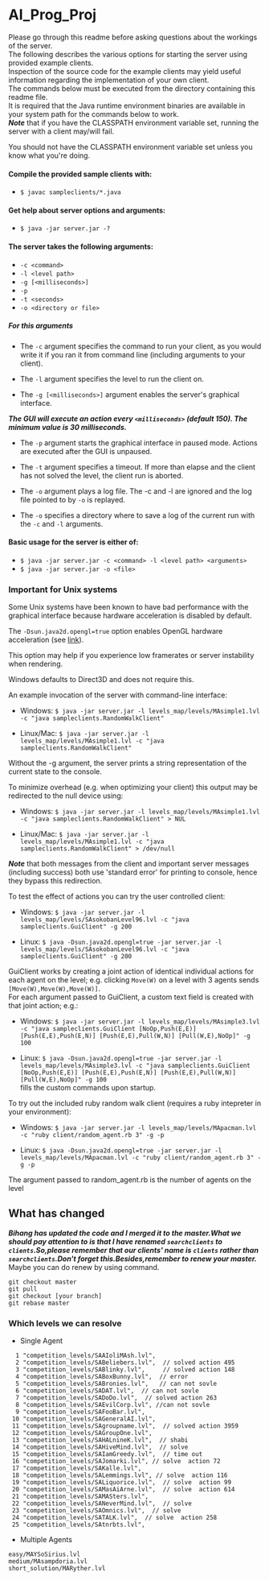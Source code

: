 # AI_Prog_Proj

Please go through this readme before asking questions about the workings of the server.    
The following describes the various options for starting the server using provided example clients.   
Inspection of the source code for the example clients may yield useful information regarding the implementation of your own client.   
The commands below must be executed from the directory containing this readme file.   
It is required that the Java runtime environment binaries are available in your system path for the commands below to work.   
***Note*** that if you have the CLASSPATH environment variable set, running the server with a client may/will fail.   

You should not have the CLASSPATH environment variable set unless you know what you're doing.

#### Compile the provided sample clients with:
* ```$ javac sampleclients/*.java```

#### Get help about server options and arguments:
* ```$ java -jar server.jar -?```
    
#### The server takes the following arguments:
*  ```-c <command>```
*  ```-l <level path>```
*  ```-g [<milliseconds>]```
*  ```-p```
*  ```-t <seconds>```
*  ```-o <directory or file>```

##### For this arguments
- The `-c` <command> argument specifies the command to run your client, as you would write it if you ran it from command line (including arguments to your client).
    
- The `-l` <level path> argument specifies the level to run the client on.
    
- The `-g [<milliseconds>]` argument enables the server's graphical interface.

***The GUI will execute an action every `<milliseconds>` (default 150). The minimum value is 30 milliseconds.***
    
- The `-p` argument starts the graphical interface in paused mode. Actions are executed after the GUI is unpaused.
    
- The `-t` <seconds> argument specifies a timeout. If more than <seconds> elapse and the client has not solved the level, the client run is aborted.
    
- The `-o` <file> argument plays a log file. The -c and -l are ignored and the log file pointed to by `-o` is replayed.

- The `-o` <directory> specifies a directory where to save a log of the current run with the `-c` and `-l` arguments.
    
#### Basic usage for the server is either of:
* ```$ java -jar server.jar -c <command> -l <level path> <arguments>```
* ```$ java -jar server.jar -o <file>```

### Important for Unix systems 
Some Unix systems have been known to have bad performance with the graphical interface because hardware acceleration is disabled by default.   

The `-Dsun.java2d.opengl=true` option enables OpenGL hardware acceleration (see [link](http://docs.oracle.com/javase/8/docs/technotes/guides/2d/flags.html)).   

This option may help if you experience low framerates or server instability when rendering.   

Windows defaults to Direct3D and does not require this.
    
An example invocation of the server with command-line interface:
* Windows:   ```$ java -jar server.jar -l levels_map/levels/MAsimple1.lvl -c "java sampleclients.RandomWalkClient"```

* Linux/Mac: ```$ java -jar server.jar -l levels_map/levels/MAsimple1.lvl -c "java sampleclients.RandomWalkClient"```
    
Without the -g argument, the server prints a string representation of the current state to the console.   

To minimize overhead (e.g. when optimizing your client) this output may be redirected to the null device using:
* Windows:   ```$ java -jar server.jar -l levels_map/levels/MAsimple1.lvl -c "java sampleclients.RandomWalkClient" > NUL```

* Linux/Mac: ```$ java -jar server.jar -l levels_map/levels/MAsimple1.lvl -c "java sampleclients.RandomWalkClient" > /dev/null```   

***Note*** that both messages from the client and important server messages (including success) both use 'standard error' for printing to console, hence they bypass this redirection.
    
To test the effect of actions you can try the user controlled client:   
* Windows: ```$ java -jar server.jar -l levels_map/levels/SAsokobanLevel96.lvl -c "java sampleclients.GuiClient" -g 200```

* Linux:   ```$ java -Dsun.java2d.opengl=true -jar server.jar -l levels_map/levels/SAsokobanLevel96.lvl -c "java sampleclients.GuiClient" -g 200```
    
GuiClient works by creating a joint action of identical individual actions for each agent on the level; e.g. clicking `Move(W)` on a level with 3 agents sends `[Move(W),Move(W),Move(W)]`.  
For each argument passed to GuiClient, a custom text field is created with that joint action; e.g.:
* Windows: ```$ java -jar server.jar -l levels_map/levels/MAsimple3.lvl -c "java sampleclients.GuiClient [NoOp,Push(E,E)] [Push(E,E),Push(E,N)] [Push(E,E),Pull(W,N)] [Pull(W,E),NoOp]" -g 100```

* Linux:   ```$ java -Dsun.java2d.opengl=true -jar server.jar -l levels_map/levels/MAsimple3.lvl -c "java sampleclients.GuiClient [NoOp,Push(E,E)] [Push(E,E),Push(E,N)] [Push(E,E),Pull(W,N)] [Pull(W,E),NoOp]" -g 100```   
fills the custom commands upon startup.
    
To try out the included ruby random walk client (requires a ruby intepreter in your environment):
* Windows: ```$ java -jar server.jar -l levels_map/levels/MApacman.lvl -c "ruby client/random_agent.rb 3" -g -p```

* Linux:   ```$ java -Dsun.java2d.opengl=true -jar server.jar -l levels_map/levels/MApacman.lvl -c "ruby client/random_agent.rb 3" -g -p```   

The argument passed to random_agent.rb is the number of agents on the level

## What has changed
***Bihang has updated the code and I merged it to the master.What we should pay attention to is that I have renamed `searchclients` to `clients`.So,please remember that our clients' name is `clients` rather than `searchclients`.Don't forget this.Besides,remember to renew your master.***  
Maybe you can do renew by using command.   
```
git checkout master   
git pull  
git checkout [your branch]
git rebase master
```

### Which levels we can resolve
* Single Agent
```
  1 "competition_levels/SAAIoliMAsh.lvl",
  2 "competition_levels/SABeliebers.lvl",  // solved action 495
  3 "competition_levels/SABlinky.lvl",     // solved action 148
  4 "competition_levels/SABoxBunny.lvl",  // error
  5 "competition_levels/SABronies.lvl",   // can not sovle
  6 "competition_levels/SADAT.lvl",  // can not sovle
  7 "competition_levels/SADoDo.lvl",  // solved action 263
  8 "competition_levels/SAEvilCorp.lvl", //can not sovle
  9 "competition_levels/SAFooBar.lvl",
 10 "competition_levels/SAGeneralAI.lvl",
 11 "competition_levels/SAgroupname.lvl",  // solved action 3959
 12 "competition_levels/SAGroupOne.lvl",
 13 "competition_levels/SAHALnineK.lvl",  // shabi
 14 "competition_levels/SAHiveMind.lvl",  // solve
 15 "competition_levels/SAIamGreedy.lvl",  // time out
 16 "competition_levels/SAJomarki.lvl", // solve  action 72
 17 "competition_levels/SAKalle.lvl",
 18 "competition_levels/SALemmings.lvl", // solve  action 116
 19 "competition_levels/SALiquorice.lvl",  // solve  action 99
 20 "competition_levels/SAMasAiArne.lvl",  // solve  action 614
 21 "competition_levels/SAMASters.lvl",
 22 "competition_levels/SANeverMind.lvl",  // solve
 23 "competition_levels/SAOmnics.lvl",  // solve
 24 "competition_levels/SATALK.lvl",  // solve  action 258
 25 "competition_levels/SAtnrbts.lvl",

```
* Multiple Agents
```
easy/MAYSoSirius.lvl  
medium/MAsampdoria.lvl  
short_solution/MARyther.lvl
```

